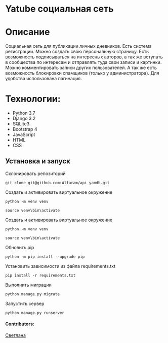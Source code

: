 # Yatube социальная сеть

# Описание

Социальная сеть для публикации личных дневников. Есть система регистрации. Можно создать свою персональную страницу. Есть возможность подписываться на интересных авторов, а так же вступать в сообщества по интересам и отправлять туда свои записи и картинки. Можно комментировать записи других пользователей. А так же есть возможность блокировки спамщиков (только у администратора). Для удобства использована пагинация. 

# Технологии:

- Python 3.7
- Django 3.2
- SQLite3
- Bootstrap 4
- JavaScript
- HTML
- CSS

## Установка и запуск

Склонировать репозиторий

    git clone git@github.com:Alfaram/api_yamdb.git

Создать и активировать виртуальное окружение
    
    python -m venv venv
    
    source venv\bin\activate

Создать и активировать виртуальное окружение
    
    python -m venv venv
    
    source venv\bin\activate

Обновить pip
    
    python -m pip install --upgrade pip

Установить зависимости из файла requirements.txt

    pip install -r requirements.txt

Выполнить миграции

    python manage.py migrate

Запустить сервер

    python manage.py runserver
 
 #### Contributors:

[Светлана](https://github.com/lanazzk)
